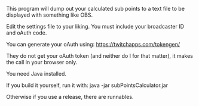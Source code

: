 This program will dump out your calculated sub points to a text file to be displayed with something like OBS.

Edit the settings file to your liking. You must include your broadcaster ID and oAuth code. 

You can generate your oAuth using: https://twitchapps.com/tokengen/

They do not get your oAuth token (and neither do I for that matter), it makes the call in your browser only.

You need Java installed.

If you build it yourself, run it with:
  java -jar subPointsCalculator.jar
  
Otherwise if you use a release, there are runnables.
